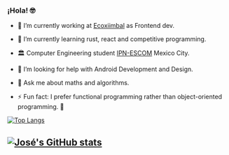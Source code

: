 

### ¡Hola! 🤓

- 🔭 I’m currently working at [Ecoxiimbal](https://www.facebook.com/ecoxiinbalconsultoria) as Frontend dev. 
- 🌱 I’m currently learning rust, react and competitive programming.
- 🏛 Computer Engineering student [IPN-ESCOM](https://www.escom.ipn.mx/) Mexico City.
- 🤔 I’m looking for help with Android Development and Design.
- 💬 Ask me about maths and algorithms.


- ⚡ Fun fact: I prefer functional programming rather than object-oriented programming. 🤭


[![Top Langs](https://github-readme-stats.vercel.app/api/top-langs/?username=Jose-Costa-M&layout=compact&langs_count=8)](https://github.com/anuraghazra/github-readme-stats)


[![José's GitHub stats](https://github-readme-stats.vercel.app/api?username=Jose-Costa-M)](https://github.com/anuraghazra/github-readme-stats)
---

